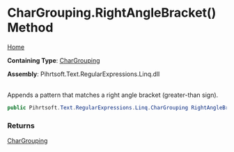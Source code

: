 # CharGrouping\.RightAngleBracket\(\) Method

[Home](../../../../../../README.md)

**Containing Type**: [CharGrouping](../README.md)

**Assembly**: Pihrtsoft\.Text\.RegularExpressions\.Linq\.dll

\
Appends a pattern that matches a right angle bracket \(greater\-than sign\)\.

```csharp
public Pihrtsoft.Text.RegularExpressions.Linq.CharGrouping RightAngleBracket()
```

### Returns

[CharGrouping](../README.md)

